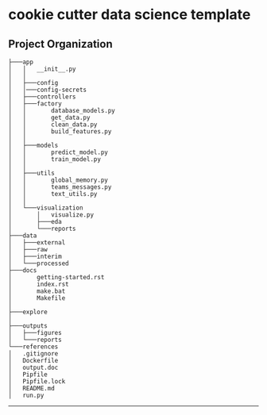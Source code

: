 cookie cutter data science template
==============================


Project Organization
------------

	├───app
	│   │   __init__.py
	│   │   
	│   ├───config
    │   │───config-secrets
	│   ├───controllers
	│   ├───factory
	│   │       database_models.py
	│   │       get_data.py
	│   │       clean_data.py
	│   │       build_features.py
	│   │       
	│   ├───models
	│   │       predict_model.py
	│   │       train_model.py
	│   │       
	│   ├───utils
	│   │       global_memory.py
	│   │       teams_messages.py
	│   │       text_utils.py
	│   │       
	│   └───visualization
	│       │   visualize.py
	│       ├───eda
	│       └───reports
	├───data
	│   ├───external
	│   ├───raw 
	│   ├───interim 
	│   └───processed
	├───docs
	│       getting-started.rst
	│       index.rst
	│       make.bat
	│       Makefile
	│       
	├───explore
	│   
	├───outputs
	│   ├───figures
	│   └───reports
	└───references
	│   .gitignore
	│   Dockerfile
	│   output.doc
	│   Pipfile
	│   Pipfile.lock
	│   README.md
	│   run.py



--------

